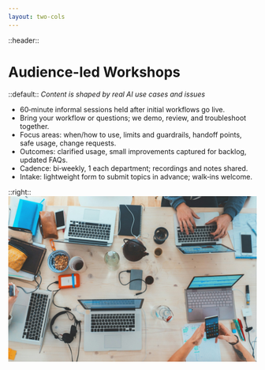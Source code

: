 ```yaml
---
layout: two-cols
---
```


::header::
# Audience-led Workshops

::default::
_Content is shaped by real AI use cases and issues_

- 60‑minute informal sessions held after initial workflows go live.
- Bring your workflow or questions; we demo, review, and troubleshoot together.
- Focus areas: when/how to use, limits and guardrails, handoff points, safe usage, change requests.
- Outcomes: clarified usage, small improvements captured for backlog, updated FAQs.
- Cadence: bi‑weekly, 1 each department; recordings and notes shared.
- Intake: lightweight form to submit topics in advance; walk‑ins welcome.

::right::
<img src="../images/marvin-meyer-SYTO3xs06fU-unsplash.jpg" alt="Workshop collaboration with laptops and phones on table" class="rounded shadow max-h-90 object-cover" />